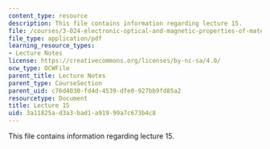 ```yaml
---
content_type: resource
description: This file contains information regarding lecture 15.
file: /courses/3-024-electronic-optical-and-magnetic-properties-of-materials-spring-2013/3a11825ad3a3bad1a91999a7c673b4c8_MIT3_024S13_2012lec15.pdf
file_type: application/pdf
learning_resource_types:
- Lecture Notes
license: https://creativecommons.org/licenses/by-nc-sa/4.0/
ocw_type: OCWFile
parent_title: Lecture Notes
parent_type: CourseSection
parent_uid: c76d4030-fd4d-4539-dfe0-927bb9fd85a2
resourcetype: Document
title: Lecture 15
uid: 3a11825a-d3a3-bad1-a919-99a7c673b4c8
---
```

This file contains information regarding lecture 15.